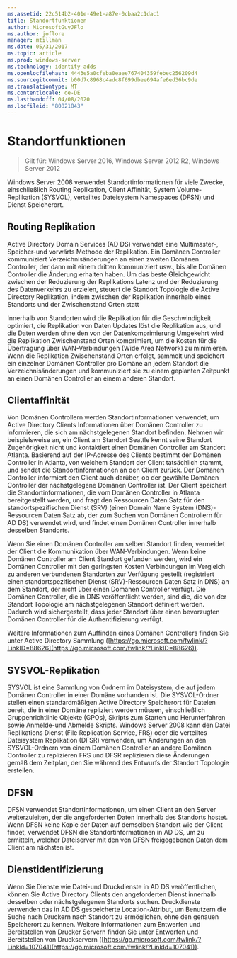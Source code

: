 ```yaml
---
ms.assetid: 22c514b2-401e-49e1-a87e-0cbaa2c1dac1
title: Standortfunktionen
author: MicrosoftGuyJFlo
ms.author: joflore
manager: mtillman
ms.date: 05/31/2017
ms.topic: article
ms.prod: windows-server
ms.technology: identity-adds
ms.openlocfilehash: 4443e5a0cfeba0eaee767404359febec256209d4
ms.sourcegitcommit: b00d7c8968c4adc8f699dbee694afe6ed36bc9de
ms.translationtype: MT
ms.contentlocale: de-DE
ms.lasthandoff: 04/08/2020
ms.locfileid: "80821843"
---
```

# <a name="site-functions"></a>Standortfunktionen

>Gilt für: Windows Server 2016, Windows Server 2012 R2, Windows Server 2012

 Windows Server 2008 verwendet Standortinformationen für viele Zwecke, einschließlich Routing Replikation, Client Affinität, System Volume-Replikation (SYSVOL), verteiltes Dateisystem Namespaces (DFSN) und Dienst Speicherort.  
  
## <a name="routing-replication"></a>Routing Replikation  
Active Directory Domain Services (AD DS) verwendet eine Multimaster-, Speicher-und vorwärts Methode der Replikation. Ein Domänen Controller kommuniziert Verzeichnisänderungen an einen zweiten Domänen Controller, der dann mit einem dritten kommuniziert usw., bis alle Domänen Controller die Änderung erhalten haben. Um das beste Gleichgewicht zwischen der Reduzierung der Replikations Latenz und der Reduzierung des Datenverkehrs zu erzielen, steuert die Standort Topologie die Active Directory Replikation, indem zwischen der Replikation innerhalb eines Standorts und der Zwischenstand Orten statt  
  
Innerhalb von Standorten wird die Replikation für die Geschwindigkeit optimiert, die Replikation von Daten Updates löst die Replikation aus, und die Daten werden ohne den von der Datenkomprimierung Umgekehrt wird die Replikation Zwischenstand Orten komprimiert, um die Kosten für die Übertragung über WAN-Verbindungen (Wide Area Network) zu minimieren. Wenn die Replikation Zwischenstand Orten erfolgt, sammelt und speichert ein einzelner Domänen Controller pro Domäne an jedem Standort die Verzeichnisänderungen und kommuniziert sie zu einem geplanten Zeitpunkt an einen Domänen Controller an einem anderen Standort.  
  
## <a name="client-affinity"></a>Clientaffinität  
Von Domänen Controllern werden Standortinformationen verwendet, um Active Directory Clients Informationen über Domänen Controller zu informieren, die sich am nächstgelegenen Standort befinden. Nehmen wir beispielsweise an, ein Client am Standort Seattle kennt seine Standort Zugehörigkeit nicht und kontaktiert einen Domänen Controller am Standort Atlanta. Basierend auf der IP-Adresse des Clients bestimmt der Domänen Controller in Atlanta, von welchem Standort der Client tatsächlich stammt, und sendet die Standortinformationen an den Client zurück. Der Domänen Controller informiert den Client auch darüber, ob der gewählte Domänen Controller der nächstgelegene Domänen Controller ist. Der Client speichert die Standortinformationen, die vom Domänen Controller in Atlanta bereitgestellt werden, und fragt den Ressourcen Daten Satz für den standortspezifischen Dienst (SRV) (einen Domain Name System (DNS)-Ressourcen Daten Satz ab, der zum Suchen von Domänen Controllern für AD DS) verwendet wird, und findet einen Domänen Controller innerhalb desselben Standorts.  
  
Wenn Sie einen Domänen Controller am selben Standort finden, vermeidet der Client die Kommunikation über WAN-Verbindungen. Wenn keine Domänen Controller am Client Standort gefunden werden, wird ein Domänen Controller mit den geringsten Kosten Verbindungen im Vergleich zu anderen verbundenen Standorten zur Verfügung gestellt (registriert einen standortspezifischen Dienst (SRV)-Ressourcen Daten Satz in DNS) an dem Standort, der nicht über einen Domänen Controller verfügt. Die Domänen Controller, die in DNS veröffentlicht werden, sind die, die von der Standort Topologie am nächstgelegenen Standort definiert werden. Dadurch wird sichergestellt, dass jeder Standort über einen bevorzugten Domänen Controller für die Authentifizierung verfügt.  
  
Weitere Informationen zum Auffinden eines Domänen Controllers finden Sie unter Active Directory Sammlung ([https://go.microsoft.com/fwlink/?LinkID=88626](https://go.microsoft.com/fwlink/?LinkID=88626)).  
  
## <a name="sysvol-replication"></a>SYSVOL-Replikation  
SYSVOL ist eine Sammlung von Ordnern im Dateisystem, die auf jedem Domänen Controller in einer Domäne vorhanden ist. Die SYSVOL-Ordner stellen einen standardmäßigen Active Directory Speicherort für Dateien bereit, die in einer Domäne repliziert werden müssen, einschließlich Gruppenrichtlinie Objekte (GPOs), Skripts zum Starten und Herunterfahren sowie Anmelde-und Abmelde Skripts.  Windows Server 2008 kann den Datei Replikations Dienst (File Replication Service, FRS) oder die verteiltes Dateisystem Replikation (DFSR) verwenden, um Änderungen an den SYSVOL-Ordnern von einem Domänen Controller an andere Domänen Controller zu replizieren FRS und DFSR replizieren diese Änderungen gemäß dem Zeitplan, den Sie während des Entwurfs der Standort Topologie erstellen.  
  
## <a name="dfsn"></a>DFSN  
DFSN verwendet Standortinformationen, um einen Client an den Server weiterzuleiten, der die angeforderten Daten innerhalb des Standorts hostet. Wenn DFSN keine Kopie der Daten auf demselben Standort wie der Client findet, verwendet DFSN die Standortinformationen in AD DS, um zu ermitteln, welcher Dateiserver mit den von DFSN freigegebenen Daten dem Client am nächsten ist.  
  
## <a name="service-location"></a>Dienstidentifizierung  
Wenn Sie Dienste wie Datei-und Druckdienste in AD DS veröffentlichen, können Sie Active Directory Clients den angeforderten Dienst innerhalb desselben oder nächstgelegenen Standorts suchen. Druckdienste verwenden das in AD DS gespeicherte Location-Attribut, um Benutzern die Suche nach Druckern nach Standort zu ermöglichen, ohne den genauen Speicherort zu kennen. Weitere Informationen zum Entwerfen und Bereitstellen von Drucker Servern finden Sie unter Entwerfen und Bereitstellen von Druckservern ([https://go.microsoft.com/fwlink/?LinkId=107041](https://go.microsoft.com/fwlink/?LinkId=107041)).  
  


